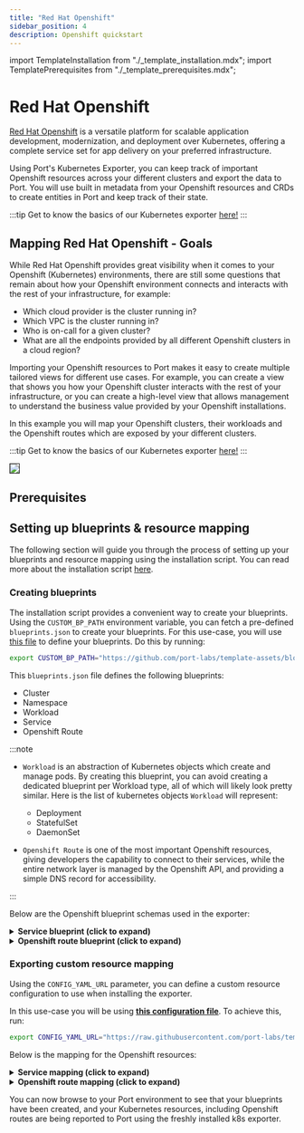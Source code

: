 ```yaml
---
title: "Red Hat Openshift"
sidebar_position: 4
description: Openshift quickstart
---
```


import TemplateInstallation from "./_template_installation.mdx";
import TemplatePrerequisites from "./_template_prerequisites.mdx";

# Red Hat Openshift

[Red Hat Openshift](https://www.redhat.com/en/technologies/cloud-computing/openshift) is a versatile platform for scalable application development, modernization, and deployment over Kubernetes, offering a complete service set for app delivery on your preferred infrastructure.

Using Port's Kubernetes Exporter, you can keep track of important Openshift resources across your different clusters and export the data to Port. You will use built in metadata from your Openshift resources and CRDs to create entities in Port and keep track of their state.

:::tip
Get to know the basics of our Kubernetes exporter [here!](/build-your-software-catalog/sync-data-to-catalog/kubernetes/kubernetes.md)
:::

## Mapping Red Hat Openshift - Goals

While Red Hat Openshift provides great visibility when it comes to your Openshift (Kubernetes) environments, there are still some questions that remain about how your Openshift environment connects and interacts with the rest of your infrastructure, for example:

- Which cloud provider is the cluster running in?
- Which VPC is the cluster running in?
- Who is on-call for a given cluster?
- What are all the endpoints provided by all different Openshift clusters in a cloud region?

Importing your Openshift resources to Port makes it easy to create multiple tailored views for different use cases. For example, you can create a view that shows you how your Openshift cluster interacts with the rest of your infrastructure, or you can create a high-level view that allows management to understand the business value provided by your Openshift installations.

In this example you will map your Openshift clusters, their workloads and the Openshift routes which are exposed by your different clusters.

:::tip
Get to know the basics of our Kubernetes exporter [here!](/build-your-software-catalog/sync-data-to-catalog/kubernetes/kubernetes.md)
:::

<img src="/img/build-your-software-catalog/sync-data-to-catalog/kubernetes/k8sOpenshiftView.png" border="1px"/>

## Prerequisites

<TemplatePrerequisites />

## Setting up blueprints & resource mapping

The following section will guide you through the process of setting up your blueprints and resource mapping using the
installation script. You can read more about the installation script [here](#how-does-the-installation-script-work).

### Creating blueprints

The installation script provides a convenient way to create your blueprints. Using the `CUSTOM_BP_PATH` environment variable, you can fetch a pre-defined `blueprints.json` to create your blueprints. For this use-case, you will use [this file](https://github.com/port-labs/template-assets/blob/main/kubernetes/blueprints/openshift-blueprints.json) to define your blueprints. Do this by running:

```bash
export CUSTOM_BP_PATH="https://github.com/port-labs/template-assets/blob/main/kubernetes/blueprints/openshift-blueprints.json"
```

This `blueprints.json` file defines the following blueprints:

- Cluster
- Namespace
- Workload
- Service
- Openshift Route

:::note

- `Workload` is an abstraction of Kubernetes objects which create and manage pods. By creating this blueprint, you can avoid creating a dedicated blueprint per Workload type, all of which will likely look pretty similar.
  Here is the list of kubernetes objects `Workload` will represent:

  - Deployment
  - StatefulSet
  - DaemonSet

- `Openshift Route` is one of the most important Openshift resources, giving developers the capability to connect to their services, while the entire network layer is managed by the Openshift API, and providing a simple DNS record for accessibility.

:::

Below are the Openshift blueprint schemas used in the exporter:

<details>
<summary> <b>Service blueprint (click to expand)</b> </summary>

```json showLineNumbers
{
  "identifier": "k8sService",
  "title": "K8s Service",
  "description": "This blueprint represents a k8s Service",
  "icon": "Microservice",
  "schema": {
    "properties": {
      "creationTimestamp": {
        "type": "string",
        "title": "Created",
        "format": "date-time",
        "description": "When the Namespace was created",
        "icon": "DefaultProperty"
      },
      "labels": {
        "type": "object",
        "title": "Labels",
        "description": "Labels of the Pod",
        "icon": "DefaultProperty"
      },
      "type": {
        "type": "string",
        "title": "Service Type",
        "description": "Service Type",
        "icon": "DefaultProperty"
      },
      "selectors": {
        "icon": "DefaultProperty",
        "type": "object",
        "title": "Service Selectors",
        "description": "Pod selectors for the service"
      }
    },
    "required": []
  },
  "mirrorProperties": {},
  "calculationProperties": {},
  "relations": {
    "pods": {
      "title": "Pods",
      "target": "pod",
      "required": false,
      "many": true
    },
    "namespace": {
      "title": "Namespace",
      "target": "namespace",
      "required": false,
      "many": false
    }
  }
}
```
</details>

<details>
<summary> <b>Openshift route blueprint (click to expand)</b> </summary>

```json showLineNumbers
{
  "identifier": "openshiftRoute",
  "title": "Openshift Route",
  "description": "This blueprint represents an Openshift route",
  "icon": "EC2",
  "schema": {
    "properties": {
      "hostName": {
        "icon": "DefaultProperty",
        "title": "Hostname",
        "type": "string",
        "format": "url"
      },
      "spec": {
        "title": "Spec",
        "type": "object"
      }
    },
    "required": []
  },
  "mirrorProperties": {},
  "calculationProperties": {},
  "relations": {
    "service": {
      "title": "Service",
      "target": "k8sService",
      "required": false,
      "many": true
    }
  }
}
```
</details>

### Exporting custom resource mapping

Using the `CONFIG_YAML_URL` parameter, you can define a custom resource configuration to use when installing the exporter.

In this use-case you will be using **[this configuration file](https://github.com/port-labs/template-assets/blob/main/kubernetes/full-configs/openshift_usecase.yaml)**. To achieve this, run:

```bash
export CONFIG_YAML_URL="https://raw.githubusercontent.com/port-labs/template-assets/main/kubernetes/full-configs/openshift_usecase.yaml"
```

Below is the mapping for the Openshift resources:

<details>
<summary> <b>Service mapping (click to expand)</b> </summary>

```yaml showLineNumbers
- kind: v1/services
  selector:
    query: .metadata.namespace | startswith("kube") or startswith("openshift") | not 
  port:
    entity:
      mappings:
        - identifier: .metadata.name + "-" + .metadata.namespace + "-" + env.CLUSTER_NAME
          title: .metadata.name
          icon: '"Service"'
          blueprint: '"k8sService"'
          properties:
            creationTimestamp: .metadata.creationTimestamp
            labels: .metadata.labels
            type: .spec.type
            selectors: .spec.selector // null

- kind: discovery.k8s.io/v1/endpointslices
  selector: 
    query: (.metadata.namespace | startswith("kube") or startswith("openshift") | not) and (([.endpoints[].targetRef.name]) as $ref | if $ref != [null] then true else false end)
  port:
    entity:
      mappings:
        - identifier: .metadata.labels."kubernetes.io/service-name" + "-" + .metadata.namespace + "-" + env.CLUSTER_NAME
          blueprint: '"k8sService"'
          relations:
            pods: .metadata.namespace as $namespace | ([.endpoints[].targetRef.name + "-" + .metadata.namespace + "-" + env.CLUSTER_NAME])
```
</details>

<details>
<summary> <b>Openshift route mapping (click to expand)</b> </summary>

```yaml showLineNumbers
- kind: route.openshift.io/v1/routes
  selector:
    query: .metadata.namespace | startswith("kube") or startswith("openshift") | not 
  port:
    entity:
      mappings:
        - identifier: .metadata.name + "-" + .metadata.namespace + "-" + env.CLUSTER_NAME
          title: .metadata.name + "-" + .metadata.namespace + "-" + env.CLUSTER_NAME
          blueprint: '"openshiftRoute"'
          properties:
            hostname: .spec.host
            spec: .spec
          relations:
            service: .metadata.namespace as $namespace | [(.spec.alternateBackends[]?.name )]  as $alt_backends | ($alt_backends + [.spec.to.name]) | map(. + "-" + $namespace + "-" + env.CLUSTER_NAME)
```
</details>

You can now browse to your Port environment to see that your blueprints have been created, and your Kubernetes resources, including Openshift routes are being reported to Port using the freshly installed k8s exporter.
